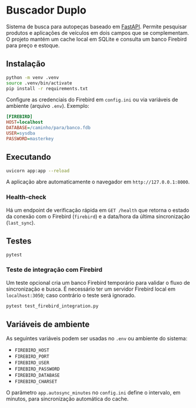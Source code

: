 # Buscador Duplo

Sistema de busca para autopeças baseado em [FastAPI](https://fastapi.tiangolo.com/).
Permite pesquisar produtos e aplicações de veículos em dois campos que se
complementam. O projeto mantém um cache local em SQLite e consulta um banco
Firebird para preço e estoque.

## Instalação

```bash
python -m venv .venv
source .venv/bin/activate
pip install -r requirements.txt
```

Configure as credenciais do Firebird em `config.ini` ou via variáveis de
ambiente (arquivo `.env`). Exemplo:

```ini
[FIREBIRD]
HOST=localhost
DATABASE=/caminho/para/banco.fdb
USER=sysdba
PASSWORD=masterkey
```

## Executando

```bash
uvicorn app:app --reload
```
A aplicação abre automaticamente o navegador em `http://127.0.0.1:8000`.

### Health-check

Há um endpoint de verificação rápida em `GET /health` que retorna o estado da
conexão com o Firebird (`firebird`) e a data/hora da última sincronização
(`last_sync`).

## Testes

```bash
pytest
```

### Teste de integração com Firebird

Um teste opcional cria um banco Firebird temporário para validar o fluxo de
sincronização e busca. É necessário ter um servidor Firebird local em
`localhost:3050`; caso contrário o teste será ignorado.

```bash
pytest test_firebird_integration.py
```

## Variáveis de ambiente

As seguintes variáveis podem ser usadas no `.env` ou ambiente do sistema:

- `FIREBIRD_HOST`
- `FIREBIRD_PORT`
- `FIREBIRD_USER`
- `FIREBIRD_PASSWORD`
- `FIREBIRD_DATABASE`
- `FIREBIRD_CHARSET`

O parâmetro `app.autosync_minutes` no `config.ini` define o intervalo, em
minutos, para sincronização automática do cache.
